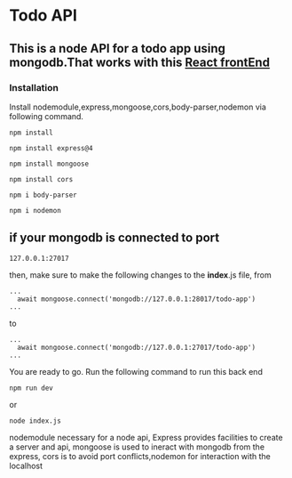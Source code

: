 # Todo API

## This is a node API for a todo app using mongodb.That works with this [React frontEnd](https://github.com/MM-Mamunn/Todo-FrontEnd-React)

### Installation

Install nodemodule,express,mongoose,cors,body-parser,nodemon via following command.

```
npm install
```

```
npm install express@4
```

```
npm install mongoose
```

```
npm install cors
```

```
npm i body-parser
```
```
npm i nodemon
```

## if your mongodb is connected to  port 
```
127.0.0.1:27017
```
then, make sure to make the following changes to the **index**.js file,
from
```
...
  await mongoose.connect('mongodb://127.0.0.1:28017/todo-app')
...
```
to

```
...
  await mongoose.connect('mongodb://127.0.0.1:27017/todo-app')
...
```

You are ready to go.
Run the following command to run this back end
```
npm run dev
```
or 
```
node index.js
```

nodemodule necessary for a node api, Express provides facilities to create a server and api, mongoose is used to ineract with mongodb from the express, cors is to avoid port conflicts,nodemon for interaction with the localhost


